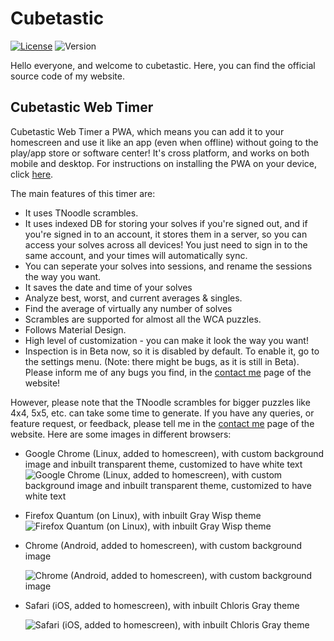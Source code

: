 # Cubetastic

[![License](https://img.shields.io/badge/license-MIT-yellow.svg)](https://gitlab.com/cubetastic/cubetastic/blob/master/LICENSE)
![Version](https://img.shields.io/badge/version-1.2.0-brightgreen.svg)

Hello everyone, and welcome to cubetastic. Here, you can find the official source code of my website.

## Cubetastic Web Timer

Cubetastic Web Timer a PWA, which means you can add it to your homescreen and use it like an app (even when offline) without going to the play/app store or software center! It's cross platform, and works on both mobile and desktop. For instructions on installing the PWA on your device, click [here](https://cubetastic.herokuapp.com/installpwa).

The main features of this timer are:
+ It uses TNoodle scrambles.
+ It uses indexed DB for storing your solves if you're signed out, and if you're signed in to an account, it stores them in a server, so you can access your solves across all devices! You just need to sign in to the same account, and your times will automatically sync.
+ You can seperate your solves into sessions, and rename the sessions the way you want.
+ It saves the date and time of your solves
+ Analyze best, worst, and current averages & singles.
+ Find the average of virtually any number of solves
+ Scrambles are supported for almost all the WCA puzzles.
+ Follows Material Design.
+ High level of customization - you can make it look the way you want!
+ Inspection is in Beta now, so it is disabled by default. To enable it, go to the settings menu. (Note: there might be bugs, as it is still in Beta). Please inform me of any bugs you find, in the [contact me](https://cubetastic.herokuapp.com/contactMe) page of the website!

However, please note that the TNoodle scrambles for bigger puzzles like 4x4, 5x5, etc. can take some time to generate. If you have any queries, or feature request, or feedback, please tell me in the [contact me](https://cubetastic.herokuapp.com/contactMe) page of the website. Here are some images in different browsers:

+ Google Chrome (Linux, added to homescreen), with custom background image and inbuilt transparent theme, customized to have white text
   ![Google Chrome (Linux, added to homescreen), with custom background image and inbuilt transparent theme, customized to have white text](https://i.redd.it/0cze8925t6311.png "Google Chrome (Linux, added to homescreen), with custom background image and inbuilt transparent theme, customized to have white text")
+ Firefox Quantum (on Linux), with inbuilt Gray Wisp theme
   ![Firefox Quantum (on Linux), with inbuilt Gray Wisp theme](https://lh3.googleusercontent.com/Vjv_NKoPbzJRnMRFecUgyKIJTIWd0HSqcOJQaJs_eIfKSpaU-QcMkxrExrh-M9u0_hSi_AwjZdWObwynsJ4EMrr7kjpWkKmlANBZIq1kC8TRiHULCsPemGhjUQAEMD_eY5Yu32x6h_8s5GCOtwHW9xsLE-zrcmL0f4Mmuv9y4X8M0RVZR57S_6pkVn03FaXE9DPoCZxkemElU8wZtL_R6-QLXBWOaUz3ksCiM2neoBAtj6L5A9Xgp9DlCQbui7CLheqhCGLqaWAZZYp7LrevsoHrY8LICO0Q0jtsZMzRm5Cu0VJryVwQS4QYD1n2Zqdd32z_2orGVus8nloz9BnGy6JCZSq6oCRdvh0-GVY7E8zl5LoAIcbjRZQK-Ek_qCNzGn-GuakFv3smwlVo7yeekZcKfhpTKYln0MarMjG3AX2yCdkZS14dwS5N0S5TgrT04JF7Xbqct-0AavGjHZQd_DlifZ6cY0yMEve-ASAbsiUb0MlWTTnjYoVfbxvfwh8bNVVFM4trrjT6bqS06qcVgNzAOFbmGbhNwiEcg7IPYuARy3zyp5okekg1NrAMOmyn8RRzOKkWN18zeLTPkcqIbNpw0_L2_3iJSA-DkCw=w1185-h666-no "Firefox Quantum (on Linux), with inbuilt Gray Wisp theme")
+ Chrome (Android, added to homescreen), with custom background image

   ![Chrome (Android, added to homescreen), with custom background image](https://lh3.googleusercontent.com/3jp8SjBHkUt3l6RePSNyjQqCgPjhM0c4q-fKiwiGcRTU5si1xwCEgY5c3-zCVGPNPrxZjlwNLS8ZzvhTSzt0JlRiS-NQDHlIRkOnYLLrhTpymBG-c1BbBTDk112Xnqqhun4gFDlD1Db9C_APHd9asRGUI-rAztBeFRnOUoQupCs7kkPCJbaPjSg8MYD3utZZILJjvdva6tJySH1s-H9oVtDap84_VWo6RNDI6B5BBGz3hlpRBvjZ2zFm7rqHgLUzPbc2JCBLd7GdfdUqPDjUc0r5o8VASBxRD_mOr3BwUj4OLuLafOR5KL6Yy7s4fq25aN7RtsaMN_RmdvZxaOJeDBi7Ies0MJV0cF75PGWkXeGIu3wFrVvRAGpDn9s7ozqF0t_esUvCiX9BqYZq3ZcBJdG4NvS4t4pe_mrlbcCH_Jl3b_3q-7o7Z3TdH6dZNFvdRb8DDCP6vgEbhyd8K4g5ogNp5WREnwyYIthqd6dmEnPDMDkTbebu4XttZlIilk8TdMAqNhYeQmCGpJDsjtIaKy8k3GFKCrsfDkmeNll-avsFr-6uMvbwV9jLtW6UB_gRPlWxA6Los2kpNv5PIJGT8tsRA4UcJZRXwdozlSY=w375-h666-no "Chrome (Android, added to homescreen), with custom background image")
+ Safari (iOS, added to homescreen), with inbuilt Chloris Gray theme

   ![Safari (iOS, added to homescreen), with inbuilt Chloris Gray theme](https://lh3.googleusercontent.com/hMlHJZh0ZxkzaNgEuMquPWoHA3mPe3AUodWkgnt4jZ6z7VZ7HDSiVUC7hbgZu2z6_TPdTgth7K7yxmHIZcKpbkXv9KAf7aT_hvoP-0xnTXK_RtB9Ux7DJIMICBHhZ5X5TPa-7mdaNDiCi9aip_I1J4AWsM6slFoj_Gtff94O7M-8Y4qJqSmuNabkFj0QSb3xdYff0rd0tXCsKxJ_D4sKgKHfa_aoKC031I-6xZpEQu273IcSTwQAT6wgt0TL4a1jlugrAlY0mE37w3161s-CkVmU-RNMNDM5RTCbnKtqq0XKJlqqQ5OZsoDxnt_XSiGdn36OOVOGPb74D8rvc7B-AyLGosDGxcuDSNVJkAkoWSboeXvrAc6dTEc9rPzXl15hGMIOt4jhPZ7YaVdT18XZl65uajqjFEHtA8XV9esqd_Hj2LQd-CnELZ8slqIrp-GWL6GZk9VP5LCCoPs_rBjvHk9OkOnmK9wTEu7RM8-v-_UR-bka5vo0kSR3WVv0uW0LVbbxqlAIVrweJnMwEbTRXvJIAAG3oOahNLTaUmlzsahuZna7NyNCEE3XriOyM5tIwe6-VosuG0OtdLkwDt-Sr0YjJgJ8QudTpOWv-Fg=w375-h666-no "Safari (iOS, added to homescreen), with inbuilt Chloris Gray theme")